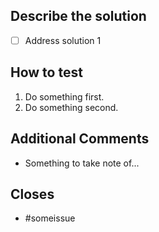 ## Describe the solution
<!-- Required -->
- [ ] Address solution 1

## How to test
<!-- Required -->
1. Do something first.
2. Do something second.

## Additional Comments
<!-- Optional -->
- Something to take note of...

## Closes
<!--
add the issues close when the PR is merged. For example:

- #123
- #325
-->
- #someissue

